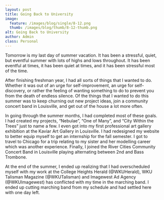 ```yaml
---
layout: post
title: Going Back to University
image:
  feature: /images/blog/single/8-12.png
  thumb: /images/blog/thumb/8-12-thumb.png
alt: Going Back to University
author: Admin
class: Personal
---
```


Tomorrow is my last day of summer vacation. It has been a stressful, quiet, but eventful summer with lots of highs and lows throughout. It has been eventful at times, it has been quiet at times, and it has been stressful most of the time.

After finishing freshman year, I had all sorts of things that I wanted to do. Whether it was out of an urge for self-improvement, an urge for self-discovery, or rather the feeling of wanting something to do to prevent you from the death of endless silence. Of the things that I wanted to do this summer was to keep churning out new project ideas, join a community concert band in Louisville, and get out of the house a lot more often.

In going through the summer months, I had completed most of these goals. I had created my projects, “Nebulae”, “One of Many”, and “City Within the Trees” just to name a few. I even got into my first professional art gallery exhibition at the Kaviar Art Gallery in Louisville. I had redesigned my website to better equip myself to get an internship for the fall semester. I got to travel to Chicago for a trip relating to my sister and her modelling career which was another experience. Finally, I joined the River Cities Community Concert Band in Louisville playing alternating between 2nd and Bass Trombone.

At the end of the summer, I ended up realizing that I had overscheduled myself with my work at the College Heights Herald (@WKUHerald), WKU Talisman Magazine (@WKUTalisman) and Imagewest Ad Agency (@WKUImagewest) has conflicted with my time in the marching band. I ended up cutting marching band from my schedule and had settled here with one day left.
